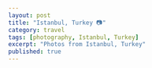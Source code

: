 ```yaml
---
layout: post
title: "Istanbul, Turkey 📷"
category: travel
tags: [photography, Istanbul, Turkey]
excerpt: "Photos from Istanbul, Turkey"
published: true
---
```

<script src="/assets/js/flickr-gallery.js"></script>
<div class="istanbul"></div>
<script>
  flickr.addGallery("72157698865515850", ".istanbul");
</script>
